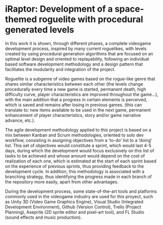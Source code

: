 # iRaptor: Development of a space-themed roguelite with procedural generated levels

In this work it is shown, through different phases, a complete videogame development process, inspired by many current roguelikes, with levels created by using procedural generation algorithms that are focused on an optimal level design and oriented to replayability, following an individual based software development methodology and a design pattern that facilitates the modularity and integration of the project.

Roguelite is a subgenre of video games based on the rogue-like genre that shares similar characteristics between each other (the levels change procedurally every time a new game is started, permanent death, high difficulty curve, player characteristics are improved throughout the game...), with the main addition that a progress in certain elements is perceived, which is saved and remains after losing in previous games. (this can translate to: new items available to be used in the next game, permanent enhancement of player characteristics, story and/or game narrative advance, etc.).

The agile development methodology applied to this project is based on a mix between Kanban and Scrum methodologies, oriented to solo dev workflow, consisting in assigning objectives from a ‘to-do’ list to a ‘doing’ list. This set of objectives would constitute a sprint, which would last 4-5 days, during which the development would focus exclusively on this list of tasks to be achieved and whose amount would depend on the cost of realization of each one, which is estimated at the start of each sprint based on the experience of previous sprints, thus providing feedback to the development cycle.
In addition, this methodology is associated with a branching strategy, thus identifying the progress made in each branch of the repository more easily,
apart from other advantages.

During the development process, some state-of-the-art tools and platforms commonly used in the videogame industry are used for this proyect, such as Unity 3D (Video Game Graphics Engine), Visual Studio (Integrated Development Environment), Github (Version Control), Trello (Project Planning), Aseprite (2D sprite editor and pixel-art tool), and FL Studio (sound effects and music production).
